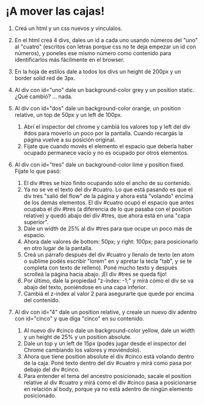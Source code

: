 # ¡A mover las cajas!

1. Creá un html y un css nuevos y vinculalos.

2. En el html creá 4 divs, dales un id a cada uno usando números del "uno" al "cuatro" (escritos con letras porque css no te deja empezar un id con números), y poneles ese mismo número como contenido para identificarlos más fácilmente en el browser.

3. En la hoja de estilos dale a todos los divs un height de 200px y un border solid red de 3px.

4. Al div con id="uno" dale un background-color grey y un position static. ¿Qué cambió? … nada. 

5. Al div con id="dos" dale un background-color orange, un position relative, un top de 50px y un left de 100px.

   1. Abrí el inspector del chrome y cambiá los valores top y left del div #dos para moverlo un poco por la pantalla. Cuando recargás la página vuelve a su posición original.
   2. Fijate que cuando movés el elemento el espacio que debería haber ocupado permanece vacío y no es ocupado por otros elementos.

6. Al div con id="tres" dale un background-color lime y position fixed. Fijate lo que pasó:

   1. El div #tres se hizo finito ocupando sólo el ancho de su contenido.
   2. Ya no se ve el texto del div #cuatro. Lo que está pasando es que el div tres "salió del flow" de la página y ahora está "volando" encima de los demás elementos. El div #cuatro ocupó el espacio que antes ocupaba el div #tres (a diferencia de lo que pasaba con el position relative) y quedó abajo del div #tres, que ahora está en una "capa superior".
   3. Dale un width de 25% al div #tres para que ocupe un poco más de espacio.
   4. Ahora dale valores de bottom: 50px; y right: 100px; para posicionarlo en otro lugar de la pantalla.
   5. Creá un párrafo después del div #cuatro y llenalo de texto (en atom o sublime podés escribir "lorem" en y apretar la tecla "tab", y se te completa con texto de relleno). Poné mucho texto y después scrolleá la página hacia abajo. ¡El div #tres se queda fijo!
   6. Por último, dale la propiedad "z-index: -1;" y mirá cómo el div se va abajo del texto, poniéndose en una capa inferior.
   7. Cambiá el z-index al valor 2 para asegurarte que quede por encima del contenido.

7. Al div con id="4" dale un position relative, y creale un nuevo div adentro con id="cinco" y que diga "cinco" en su contenido.

   1. Al nuevo div #cinco dale un background-color yellow, dale un width y un height de 25% y un position absolute.
   2. Dale un top y un left de 15px (podés jugar desde el inspector del Chrome cambiando los valores y moviéndolo).
   3. Ahora que tiene position absolute el div #cinco está volando dentro de la caja. Poné texto dentro del div #cuatro y mirá como pasa por debajo del div #cinco.
   4. Para entender el tema del ancestro posicionado, sacale el position relative al div #cuatro y mirá como el div #cinco pasa a posicionarse en relación al body, porque ya no está adentro de ningún elemento posicionado.
